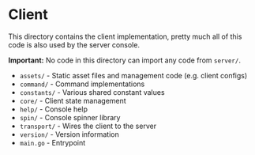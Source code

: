 Client
=======

This directory contains the client implementation, pretty much all of this code is also used by the server console. 

__Important:__ No code in this directory can import any code from `server/`.

 * `assets/` - Static asset files and management code (e.g. client configs)
 * `command/` - Command implementations
 * `constants/` - Various shared constant values
 * `core/` - Client state management
 * `help/` - Console help
 * `spin/` - Console spinner library
 * `transport/` - Wires the client to the server
 * `version/` - Version information
 * `main.go` - Entrypoint
